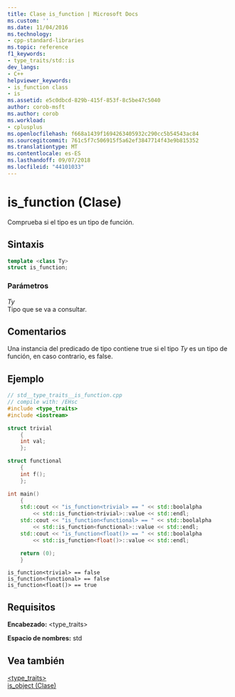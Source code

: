 ```yaml
---
title: Clase is_function | Microsoft Docs
ms.custom: ''
ms.date: 11/04/2016
ms.technology:
- cpp-standard-libraries
ms.topic: reference
f1_keywords:
- type_traits/std::is
dev_langs:
- C++
helpviewer_keywords:
- is_function class
- is
ms.assetid: e5c0dbcd-829b-415f-853f-8c5be47c5040
author: corob-msft
ms.author: corob
ms.workload:
- cplusplus
ms.openlocfilehash: f668a1439f1694263405932c290cc5b54543ac84
ms.sourcegitcommit: 761c5f7c506915f5a62ef3847714f43e9b815352
ms.translationtype: MT
ms.contentlocale: es-ES
ms.lasthandoff: 09/07/2018
ms.locfileid: "44101033"
---
```

# <a name="isfunction-class"></a>is_function (Clase)

Comprueba si el tipo es un tipo de función.

## <a name="syntax"></a>Sintaxis

```cpp
template <class Ty>
struct is_function;
```

### <a name="parameters"></a>Parámetros

*Ty*<br/>
Tipo que se va a consultar.

## <a name="remarks"></a>Comentarios

Una instancia del predicado de tipo contiene true si el tipo *Ty* es un tipo de función, en caso contrario, es false.

## <a name="example"></a>Ejemplo

```cpp
// std__type_traits__is_function.cpp
// compile with: /EHsc
#include <type_traits>
#include <iostream>

struct trivial
    {
    int val;
    };

struct functional
    {
    int f();
    };

int main()
    {
    std::cout << "is_function<trivial> == " << std::boolalpha
        << std::is_function<trivial>::value << std::endl;
    std::cout << "is_function<functional> == " << std::boolalpha
        << std::is_function<functional>::value << std::endl;
    std::cout << "is_function<float()> == " << std::boolalpha
        << std::is_function<float()>::value << std::endl;

    return (0);
    }

```

```Output
is_function<trivial> == false
is_function<functional> == false
is_function<float()> == true
```

## <a name="requirements"></a>Requisitos

**Encabezado:** \<type_traits>

**Espacio de nombres:** std

## <a name="see-also"></a>Vea también

[<type_traits>](../standard-library/type-traits.md)<br/>
[is_object (Clase)](../standard-library/is-object-class.md)<br/>
